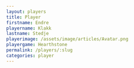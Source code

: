 ```yaml
---
layout: players
title: Player
firstname: Endre
playername: Klakk
lastname: Stedje
playerimage: /assets/image/articles/Avatar.png
playergame: Hearthstone
permalink: /players/:slug
categories: player
---
```

